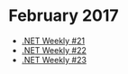 # February 2017

+ [.NET Weekly #21](number-21.md)
+ [.NET Weekly #22](number-22.md)
+ [.NET Weekly #23](number-23.md)
